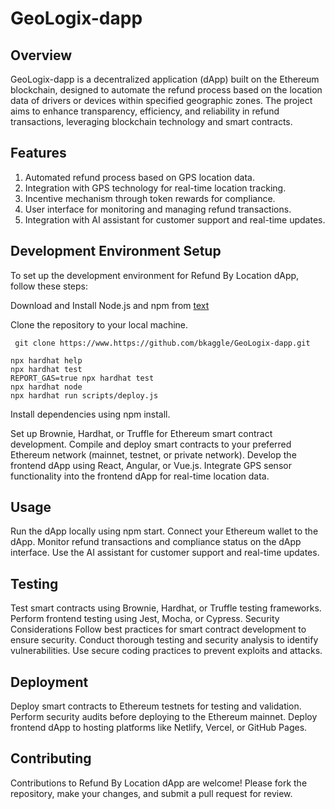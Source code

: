 # GeoLogix-dapp

## Overview
GeoLogix-dapp is a decentralized application (dApp) built on the Ethereum blockchain, designed to automate the refund process based on the location data of drivers or devices within specified geographic zones. The project aims to enhance transparency, efficiency, and reliability in refund transactions, leveraging blockchain technology and smart contracts.

## Features
1. Automated refund process based on GPS location data.
2. Integration with GPS technology for real-time location tracking.
3. Incentive mechanism through token rewards for compliance.
4. User interface for monitoring and managing refund transactions.
5. Integration with AI assistant for customer support and real-time updates.

## Development Environment Setup
To set up the development environment for Refund By Location dApp, follow these steps:

Download and Install Node.js and npm from
[text](https://nodejs.org/en/download)

Clone the repository to your local machine.
```
 git clone https://www.https://github.com/bkaggle/GeoLogix-dapp.git

```
```
npx hardhat help
npx hardhat test
REPORT_GAS=true npx hardhat test
npx hardhat node
npx hardhat run scripts/deploy.js
```

Install dependencies using npm install.

Set up Brownie, Hardhat, or Truffle for Ethereum smart contract development.
Compile and deploy smart contracts to your preferred Ethereum network (mainnet, testnet, or private network).
Develop the frontend dApp using React, Angular, or Vue.js.
Integrate GPS sensor functionality into the frontend dApp for real-time location data.

## Usage
Run the dApp locally using npm start.
Connect your Ethereum wallet to the dApp.
Monitor refund transactions and compliance status on the dApp interface.
Use the AI assistant for customer support and real-time updates.

## Testing
Test smart contracts using Brownie, Hardhat, or Truffle testing frameworks.
Perform frontend testing using Jest, Mocha, or Cypress.
Security Considerations
Follow best practices for smart contract development to ensure security.
Conduct thorough testing and security analysis to identify vulnerabilities.
Use secure coding practices to prevent exploits and attacks.

## Deployment
Deploy smart contracts to Ethereum testnets for testing and validation.
Perform security audits before deploying to the Ethereum mainnet.
Deploy frontend dApp to hosting platforms like Netlify, Vercel, or GitHub Pages.

## Contributing
Contributions to Refund By Location dApp are welcome! Please fork the repository, make your changes, and submit a pull request for review.

